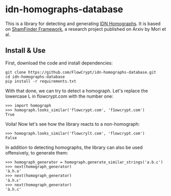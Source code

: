 # idn-homographs-database

This is a library for detecting and generating [IDN Homographs](https://en.wikipedia.org/wiki/IDN_homograph_attack). It is based on [ShamFinder Framework](https://arxiv.org/abs/1909.07539), a research project published on Arxiv by Mori et al. 

## Install & Use

First, download the code and install dependencies:

```shell
git clone https://github.com/FlowCrypt/idn-homographs-database.git
cd idn-homographs-database
pip install -r requirements.txt
```

With that done, we can try to detect a homograph. Let's replace the lowercase L in flowcrypt.com with the number one:

```python3
>>> import homograph
>>> homograph.looks_similar('flowcrypt.com', 'f1owcrypt.com')
True
```

Voila! Now let's see how the library reacts to a non-homograph:

```python3
>>> homograph.looks_similar('flowcrylt.com', 'flowcrypt.com')
False
```

In addition to detecting homographs, the library can also be used offensively, to generate them:

```python3
>>> homograph_generator = homograph.generate_similar_strings('a.b.c')
>>> next(homograph_generator)
'à.h.o'
>>> next(homograph_generator)
'à.h.𑣎'
>>> next(homograph_generator)
'à.h.с'
```

